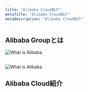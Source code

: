 ```yaml
---
title: "Alibaba Cloud紹介"
metaTitle: "Alibaba Cloud紹介"
metaDescription: "Alibaba Cloud紹介"
---
```

## Alibaba Groupとは


![What is Alibaba](https://raw.githubusercontent.com/ohiro18/technical.site/fe8179559afbe3b74b7f72a976056f9ede0b6451/content/introduction/images/2.1.PNG "What is SB Alibaba")

## 

![What is Alibaba](https://raw.githubusercontent.com/ohiro18/technical.site/fe8179559afbe3b74b7f72a976056f9ede0b6451/content/introduction/images/2.2.PNG "What is SB Alibaba")


## 



## Alibaba Cloud紹介
